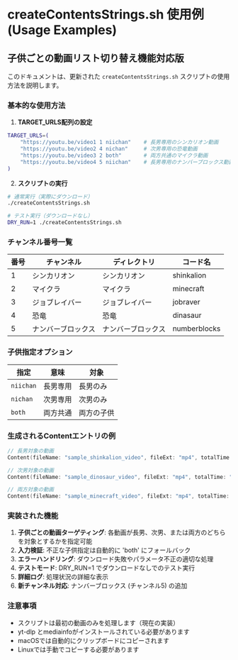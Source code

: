 # createContentsStrings.sh 使用例 (Usage Examples)

## 子供ごとの動画リスト切り替え機能対応版

このドキュメントは、更新された `createContentsStrings.sh` スクリプトの使用方法を説明します。

### 基本的な使用方法

1. **TARGET_URLS配列の設定**
```bash
TARGET_URLS=(
    "https://youtu.be/video1 1 niichan"    # 長男専用のシンカリオン動画
    "https://youtu.be/video2 4 nichan"     # 次男専用の恐竜動画
    "https://youtu.be/video3 2 both"       # 両方共通のマイクラ動画
    "https://youtu.be/video4 5 niichan"    # 長男専用のナンバーブロックス動画
)
```

2. **スクリプトの実行**
```bash
# 通常実行（実際にダウンロード）
./createContentsStrings.sh

# テスト実行（ダウンロードなし）
DRY_RUN=1 ./createContentsStrings.sh
```

### チャンネル番号一覧

| 番号 | チャンネル | ディレクトリ | コード名 |
|------|-----------|-------------|----------|
| 1 | シンカリオン | シンカリオン | shinkalion |
| 2 | マイクラ | マイクラ | minecraft |
| 3 | ジョブレイバー | ジョブレイバー | jobraver |
| 4 | 恐竜 | 恐竜 | dinasaur |
| 5 | ナンバーブロックス | ナンバーブロックス | numberblocks |

### 子供指定オプション

| 指定 | 意味 | 対象 |
|------|------|------|
| `niichan` | 長男専用 | 長男のみ |
| `nichan` | 次男専用 | 次男のみ |
| `both` | 両方共通 | 両方の子供 |

### 生成されるContentエントリの例

```swift
// 長男対象の動画
Content(fileName: "sample_shinkalion_video", fileExt: "mp4", totalTime: "24:08", channel: .shinkalion),

// 次男対象の動画  
Content(fileName: "sample_dinosaur_video", fileExt: "mp4", totalTime: "54:25", channel: .dinasaur),

// 両方対象の動画
Content(fileName: "sample_minecraft_video", fileExt: "mp4", totalTime: "11:45", channel: .minecraft),
```

### 実装された機能

1. **子供ごとの動画ターゲティング**: 各動画が長男、次男、または両方のどちらを対象とするかを指定可能
2. **入力検証**: 不正な子供指定は自動的に 'both' にフォールバック
3. **エラーハンドリング**: ダウンロード失敗やパラメータ不正の適切な処理
4. **テストモード**: DRY_RUN=1 でダウンロードなしでのテスト実行
5. **詳細ログ**: 処理状況の詳細な表示
6. **新チャンネル対応**: ナンバーブロックス (チャンネル5) の追加

### 注意事項

- スクリプトは最初の動画のみを処理します（現在の実装）
- yt-dlp とmediainfoがインストールされている必要があります
- macOSでは自動的にクリップボードにコピーされます
- Linuxでは手動でコピーする必要があります
